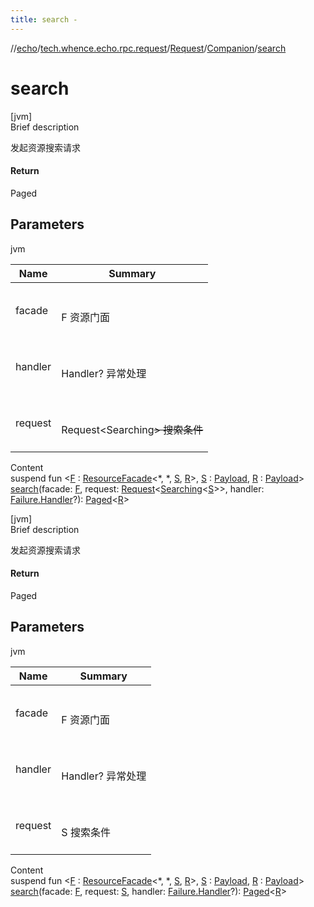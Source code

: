 ```yaml
---
title: search -
---
```

//[echo](../../../index.md)/[tech.whence.echo.rpc.request](../../index.md)/[Request](../index.md)/[Companion](index.md)/[search](search.md)



# search  
[jvm]  
Brief description  


发起资源搜索请求



#### Return  


Paged<R>



## Parameters  
  
jvm  
  
|  Name|  Summary| 
|---|---|
| facade| <br><br>F 资源门面<br><br>
| handler| <br><br>Handler? 异常处理<br><br>
| request| <br><br>Request<Searching<S>> 搜索条件<br><br>
  
  
Content  
suspend fun <[F](search.md) : [ResourceFacade](../../../tech.whence.echo.rpc.sample.resource/-resource-facade/index.md)<*, *, [S](search.md), [R](search.md)>, [S](search.md) : [Payload](../../../tech.whence.echo.rpc.payload/-payload/index.md), [R](search.md) : [Payload](../../../tech.whence.echo.rpc.payload/-payload/index.md)> [search](search.md)(facade: [F](search.md), request: [Request](../index.md)<[Searching](../../../tech.whence.echo.rpc.payload/-searching/index.md)<[S](search.md)>>, handler: [Failure.Handler](../../../tech.whence.echo.rpc.response/-failure/-handler/index.md)?): [Paged](../../../tech.whence.echo.rpc.payload/-paged/index.md)<[R](search.md)>  


[jvm]  
Brief description  


发起资源搜索请求



#### Return  


Paged<R>



## Parameters  
  
jvm  
  
|  Name|  Summary| 
|---|---|
| facade| <br><br>F 资源门面<br><br>
| handler| <br><br>Handler? 异常处理<br><br>
| request| <br><br>S 搜索条件<br><br>
  
  
Content  
suspend fun <[F](search.md) : [ResourceFacade](../../../tech.whence.echo.rpc.sample.resource/-resource-facade/index.md)<*, *, [S](search.md), [R](search.md)>, [S](search.md) : [Payload](../../../tech.whence.echo.rpc.payload/-payload/index.md), [R](search.md) : [Payload](../../../tech.whence.echo.rpc.payload/-payload/index.md)> [search](search.md)(facade: [F](search.md), request: [S](search.md), handler: [Failure.Handler](../../../tech.whence.echo.rpc.response/-failure/-handler/index.md)?): [Paged](../../../tech.whence.echo.rpc.payload/-paged/index.md)<[R](search.md)>  



